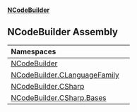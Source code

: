 #### [NCodeBuilder](index.md 'index')

## NCodeBuilder Assembly

| Namespaces | |
| :--- | :--- |
| [NCodeBuilder](NCodeBuilder.md 'NCodeBuilder') | |
| [NCodeBuilder.CLanguageFamily](NCodeBuilder.CLanguageFamily.md 'NCodeBuilder.CLanguageFamily') | |
| [NCodeBuilder.CSharp](NCodeBuilder.CSharp.md 'NCodeBuilder.CSharp') | |
| [NCodeBuilder.CSharp.Bases](NCodeBuilder.CSharp.Bases.md 'NCodeBuilder.CSharp.Bases') | |
